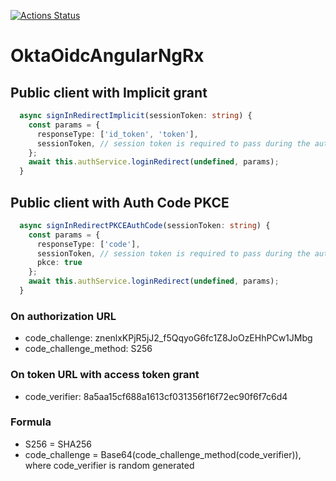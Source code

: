 [![Actions Status](https://github.com/blackjackyau/okta-oidc-angular/workflows/Node%20CI/badge.svg)](https://github.com/blackjackyau/okta-oidc-angular/actions)

# OktaOidcAngularNgRx

## Public client with Implicit grant
```typescript
  async signInRedirectImplicit(sessionToken: string) {
    const params = {
      responseType: ['id_token', 'token'],
      sessionToken, // session token is required to pass during the auth service, if not it will call okta
    };
    await this.authService.loginRedirect(undefined, params);
  }
```

## Public client with Auth Code PKCE

``` typescript
  async signInRedirectPKCEAuthCode(sessionToken: string) {
    const params = {
      responseType: ['code'],
      sessionToken, // session token is required to pass during the auth service, if not it will call okta
      pkce: true
    };
    await this.authService.loginRedirect(undefined, params);
  }
```

### On authorization URL
- code_challenge: znenlxKPjR5jJ2_f5QqyoG6fc1Z8JoOzEHhPCw1JMbg
- code_challenge_method: S256

### On token URL with access token grant
- code_verifier: 8a5aa15cf688a1613cf031356f16f72ec90f6f7c6d4

### Formula
- S256 = SHA256
- code_challenge = Base64(code_challenge_method(code_verifier)), where code_verifier is random generated
